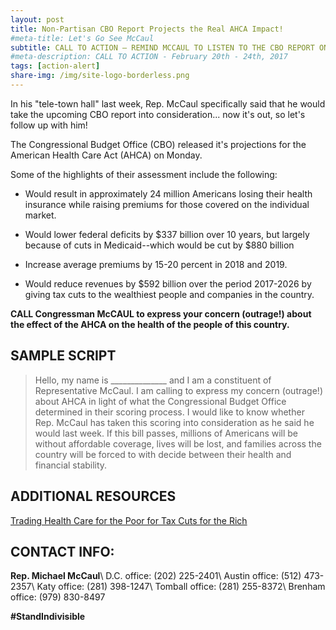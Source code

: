```yaml
---
layout: post
title: Non-Partisan CBO Report Projects the Real AHCA Impact!
#meta-title: Let's Go See McCaul
subtitle: CALL TO ACTION – REMIND MCCAUL TO LISTEN TO THE CBO REPORT ON AHCA!
#meta-description: CALL TO ACTION - February 20th - 24th, 2017
tags: [action-alert]
share-img: /img/site-logo-borderless.png
---
```

In his "tele-town hall" last week, Rep. McCaul specifically said that he would take the upcoming CBO report into consideration... now it's out, so let's follow up with him!

The Congressional Budget Office (CBO) released it's projections for the American Health Care Act (AHCA) on Monday.

Some of the highlights of their assessment include the following:

* Would result in approximately 24 million Americans losing their health insurance while raising premiums for those covered on the individual market.

* Would lower federal deficits by $337 billion over 10 years, but largely because of cuts in Medicaid--which would be cut by $880 billion

* Increase average premiums by 15-20 percent in 2018 and 2019.

* Would reduce revenues by $592 billion over the period 2017-2026 by giving tax cuts to the wealthiest people and companies in the country.

**CALL Congressman McCAUL to express your concern (outrage!) about the effect of the AHCA on the health of the people of this country.**

## SAMPLE SCRIPT
>Hello, my name is ______________ and I am a constituent of Representative McCaul. I am calling to express my concern (outrage!) about AHCA in light of what the Congressional Budget Office determined in their scoring process. I would like to know whether Rep. McCaul has taken this scoring into consideration as he said he would last week. If this bill passes, millions of Americans will be without affordable coverage, lives will be lost, and families across the country will be forced to with decide between their health and financial stability.

## ADDITIONAL RESOURCES
[Trading Health Care for the Poor for Tax Cuts for the Rich](https://www.nytimes.com/2017/03/13/opinion/trading-health-care-for-the-poor-for-tax-cuts-for-the-rich.html)

## CONTACT INFO:

**Rep. Michael McCaul**\\
D.C. office: (202) 225-2401\\
Austin office: (512) 473-2357\\
Katy office: (281) 398-1247\\
Tomball office: (281) 255-8372\\
Brenham office: (979) 830-8497

**#StandIndivisible**
